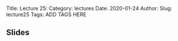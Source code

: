 Title: Lecture 25:
Category: lectures
Date: 2020-01-24
Author: 
Slug: lecture25
Tags: ADD TAGS HERE


## Slides
<!-- - [PDF | Lecture 1: Description]({attach}presentation/Lecture1_Data.pdf) -->